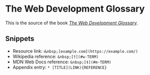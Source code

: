 # The Web Development Glossary

This is the source of the book [_The Web Development Glossary_](https://meiert.com/en/blog/the-web-development-glossary/).

## Snippets

* Resource link: `ℹ︎&nbsp;[example.com](https://example.com/)`
* Wikipedia reference: `&nbsp;[†](#w-TERM)`
* MDN Web Docs reference: `&nbsp;[‡](#m-TERM)`
* Appendix entry: `* [TITLE](LINK){REFERENCE}`